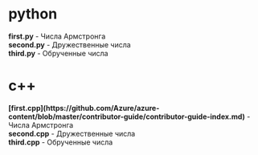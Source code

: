 <h1>python</h1>
<b>first.py</b> - Числа Армстронга<br>
<b>second.py</b> - Дружественные числа<br>
<b>third.py</b> - Обрученные числа<br>

<h1>с++</h1>
<b>[first.cpp](https://github.com/Azure/azure-content/blob/master/contributor-guide/contributor-guide-index.md)</b> - Числа Армстронга<br>
<b>second.cpp</b> - Дружественные числа<br>
<b>third.cpp</b> - Обрученные числа<br>